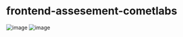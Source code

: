 # frontend-assesement-cometlabs
![image](https://user-images.githubusercontent.com/69303197/131636425-a49fd627-24dd-47b5-af74-1be609e71bb2.png)
![image](https://user-images.githubusercontent.com/69303197/131636648-d16fbe46-1cda-4839-bff9-4246b4fa402a.png)

